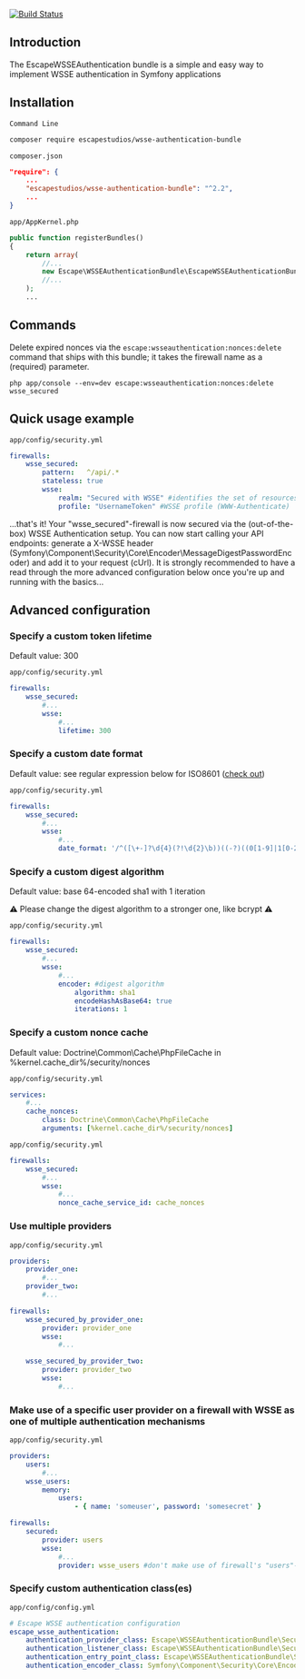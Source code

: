 [![Build Status](https://secure.travis-ci.org/djoos/EscapeWSSEAuthenticationBundle.png)](http://travis-ci.org/djoos/EscapeWSSEAuthenticationBundle)

## Introduction

The EscapeWSSEAuthentication bundle is a simple and easy way to implement WSSE authentication in Symfony applications

## Installation

`Command Line`

```sh
composer require escapestudios/wsse-authentication-bundle
```

`composer.json`

```json
"require": {
    ...
    "escapestudios/wsse-authentication-bundle": "^2.2",
    ...
}
```

`app/AppKernel.php`

```php
public function registerBundles()
{
    return array(
        //...
        new Escape\WSSEAuthenticationBundle\EscapeWSSEAuthenticationBundle(),
        //...
    );
    ...
```

## Commands

Delete expired nonces via the `escape:wsseauthentication:nonces:delete` command that ships with this bundle; it takes the firewall name as a (required) parameter.

`php app/console --env=dev escape:wsseauthentication:nonces:delete wsse_secured`

## Quick usage example

`app/config/security.yml`

```yml
firewalls:
    wsse_secured:
        pattern:   ^/api/.*
        stateless: true
        wsse:
            realm: "Secured with WSSE" #identifies the set of resources to which the authentication information will apply (WWW-Authenticate)
            profile: "UsernameToken" #WSSE profile (WWW-Authenticate)
```

...that's it! Your "wsse_secured"-firewall is now secured via the (out-of-the-box) WSSE Authentication setup. You can now start calling your API endpoints: generate a X-WSSE header (Symfony\Component\Security\Core\Encoder\MessageDigestPasswordEncoder) and add it to your request (cUrl).
It is strongly recommended to have a read through the more advanced configuration below once you're up and running with the basics...

## Advanced configuration

### Specify a custom token lifetime

Default value: 300

`app/config/security.yml`

```yml
firewalls:
    wsse_secured:
        #...
        wsse:
            #...
            lifetime: 300
```

### Specify a custom date format

Default value: see regular expression below for ISO8601 ([check out](http://www.pelagodesign.com/blog/2009/05/20/iso-8601-date-validation-that-doesnt-suck/))

`app/config/security.yml`

```yml
firewalls:
    wsse_secured:
        #...
        wsse:
            #...
            date_format: '/^([\+-]?\d{4}(?!\d{2}\b))((-?)((0[1-9]|1[0-2])(\3([12]\d|0[1-9]|3[01]))?|W([0-4]\d|5[0-2])(-?[1-7])?|(00[1-9]|0[1-9]\d|[12]\d{2}|3([0-5]\d|6[1-6])))([T\s]((([01]\d|2[0-3])((:?)[0-5]\d)?|24\:?00)([\.,]\d+(?!:))?)?(\17[0-5]\d([\.,]\d+)?)?([zZ]|([\+-])([01]\d|2[0-3]):?([0-5]\d)?)?)?)?$/'
```

### Specify a custom digest algorithm

Default value: base 64-encoded sha1 with 1 iteration

:warning: Please change the digest algorithm to a stronger one, like bcrypt :warning:

`app/config/security.yml`

```yml
firewalls:
    wsse_secured:
        #...
        wsse:
            #...
            encoder: #digest algorithm
                algorithm: sha1
                encodeHashAsBase64: true
                iterations: 1
```

### Specify a custom nonce cache

Default value: Doctrine\Common\Cache\PhpFileCache in %kernel.cache_dir%/security/nonces

`app/config/security.yml`

```yml
services:
    #...
    cache_nonces:
        class: Doctrine\Common\Cache\PhpFileCache
        arguments: [%kernel.cache_dir%/security/nonces]
```

`app/config/security.yml`

```yml
firewalls:
    wsse_secured:
        #...
        wsse:
            #...
            nonce_cache_service_id: cache_nonces
```

### Use multiple providers

`app/config/security.yml`

```yml
providers:
    provider_one:
        #...
    provider_two:
        #...

firewalls:
    wsse_secured_by_provider_one:
        provider: provider_one
        wsse:
            #...

    wsse_secured_by_provider_two:
        provider: provider_two
        wsse:
            #...
```

### Make use of a specific user provider on a firewall with WSSE as one of multiple authentication mechanisms

`app/config/security.yml`

```yml
providers:
    users:
        #...
    wsse_users:
        memory:
            users:
                - { name: 'someuser', password: 'somesecret' }

firewalls:
    secured:
        provider: users
        wsse:
            #...
            provider: wsse_users #don't make use of firewall's "users"-provider, but "wsse_users"-provider for WSSE
```

### Specify custom authentication class(es)

`app/config/config.yml`

```yml
# Escape WSSE authentication configuration
escape_wsse_authentication:
    authentication_provider_class: Escape\WSSEAuthenticationBundle\Security\Core\Authentication\Provider\Provider
    authentication_listener_class: Escape\WSSEAuthenticationBundle\Security\Http\Firewall\Listener
    authentication_entry_point_class: Escape\WSSEAuthenticationBundle\Security\Http\EntryPoint\EntryPoint
    authentication_encoder_class: Symfony\Component\Security\Core\Encoder\MessageDigestPasswordEncoder
```
